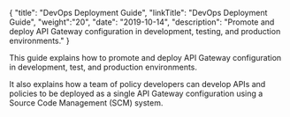 {
    "title": "DevOps Deployment Guide",
    "linkTitle": "DevOps Deployment Guide",
    "weight":"20",
    "date": "2019-10-14",
    "description": "Promote and deploy API Gateway configuration in development, testing, and production environments."
}

This guide explains how to promote and deploy API Gateway configuration in development, test, and production environments.

It also explains how a team of policy developers can develop APIs and policies to be deployed as a single API Gateway configuration using a Source Code Management (SCM) system.
